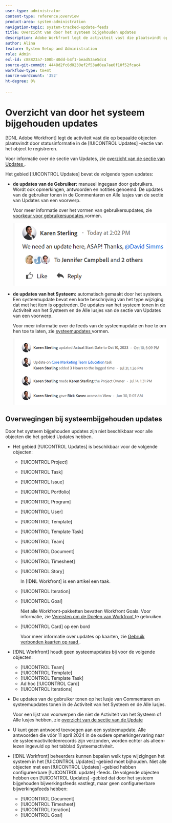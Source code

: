 ```yaml
---
user-type: administrator
content-type: reference;overview
product-area: system-administration
navigation-topic: system-tracked-update-feeds
title: Overzicht van door het systeem bijgehouden updates
description: Adobe Workfront legt de activiteit vast die plaatsvindt op bepaalde objecten door statusinformatie in het gebied [!UICONTROL Updates] van het object te registreren.
author: Alina
feature: System Setup and Administration
role: Admin
exl-id: c88823a7-100b-40dd-b4f1-bead53ae5dc4
source-git-commit: 4448d2fc6d0230ef2f53ad0ea7ae0f10f52fcac4
workflow-type: tm+mt
source-wordcount: '352'
ht-degree: 0%

---
```


# Overzicht van door het systeem bijgehouden updates

<!-- Audited: 06/2025-->

<!--
<span class="preview">The highlighted information on this page refers to functionality not yet generally available. It is available only in the Preview environment for all customers, or in the Production environment for customers who enabled fast releases.</span>

<span class="preview">For information about fast releases, see [Enable or disable fast releases for your organization](/help/quicksilver/administration-and-setup/set-up-workfront/configure-system-defaults/enable-fast-release-process.md).</span>

<span class="preview">For information about the current release, see [Second Quarter 2024 release overview](/help/quicksilver/product-announcements/product-releases/24-q2-release-activity/24-q2-release-overview.md).</span>-->

[!DNL Adobe Workfront] legt de activiteit vast die op bepaalde objecten plaatsvindt door statusinformatie in de [!UICONTROL Updates] -sectie van het object te registreren.

Voor informatie over de sectie van Updates, zie [ overzicht van de sectie van Updates ](/help/quicksilver/workfront-basics/updating-work-items-and-viewing-updates/updates-tab-overview.md).

Het gebied [!UICONTROL Updates] bevat de volgende typen updates:

* **de updates van de Gebruiker:** manueel ingegaan door gebruikers. Wordt ook opmerkingen, antwoorden en notities genoemd. De updates van de gebruiker tonen in de Commentaren en Alle lusjes van de sectie van Updates van een voorwerp.

  Voor meer informatie over het vormen van gebruikersupdates, zie [ voorkeur voor gebruikersupdates ](../../../administration-and-setup/set-up-workfront/system-tracked-update-feeds/configure-preferences-user-updates.md) vormen.

  ![ Updates ](assets/updates-qs-350x125.png)

* **de updates van het Systeem:** automatisch gemaakt door het systeem. Een systeemupdate bevat een korte beschrijving van het type wijziging dat met het item is opgetreden. De updates van het systeem tonen in de Activiteit van het Systeem en de Alle lusjes van de sectie van Updates van een voorwerp.

  Voor meer informatie over de feeds van de systeemupdate en hoe te om hen toe te laten, zie [ systeemupdates ](../../../administration-and-setup/set-up-workfront/system-tracked-update-feeds/configure-system-updates.md) vormen.

  ![ het updatevoorbeeld van het Systeem ](assets/system-updates-example-unified-stream.png)


  <!--
  DRAFTED IN FLARE:
  Timestamps for system updates are based on your operating system's timezone.
  
  -->

## Overwegingen bij systeembijgehouden updates

Door het systeem bijgehouden updates zijn niet beschikbaar voor alle objecten die het gebied Updates hebben.

* Het gebied [!UICONTROL Updates] is beschikbaar voor de volgende objecten:

   * [!UICONTROL Project]
   * [!UICONTROL Task]
   * [!UICONTROL Issue]
   * [!UICONTROL Portfolio]
   * [!UICONTROL Program]
   * [!UICONTROL User]
   * [!UICONTROL Template]
   * [!UICONTROL Template Task]
   * [!UICONTROL Team]
   * [!UICONTROL Document]
   * [!UICONTROL Timesheet]
   * [!UICONTROL Story]

     In [!DNL Workfront] is een artikel een taak.
   * [!UICONTROL Iteration]
   * [!UICONTROL Goal]

     Niet alle Workfront-pakketten bevatten Workfront Goals. Voor informatie, zie [ Vereisten om de Doelen van Workfront ](../../../workfront-goals/goal-management/access-needed-for-wf-goals.md) te gebruiken.
   * [!UICONTROL Card] op een bord

     Voor meer informatie over updates op kaarten, zie [ Gebruik verbonden kaarten op raad ](../../../agile/get-started-with-boards/connected-cards.md).

* [!DNL Workfront] houdt geen systeemupdates bij voor de volgende objecten:

   * [!UICONTROL Team]
   * [!UICONTROL Template]
   * [!UICONTROL Template Task]
   * Ad hoc [!UICONTROL Card]
   * [!UICONTROL Iterations]


<!--hiding this bit because this is not true, at this time (August 2023). Users with a Work or Review license can see system updates by default as well.

Your [!DNL Workfront] license determines whether system updates display by default in the [!UICONTROL Updates] area of objects. [!DNL Workfront] users with a [!UICONTROL Plan] license have system updates displayed in the [!UICONTROL Updates] area by default. However, users can filter out system updates, as described in the [Enable or disable system updates](../../../workfront-basics/updating-work-items-and-viewing-updates/update-work.md#enable) section in [Update work](../../../workfront-basics/updating-work-items-and-viewing-updates/update-work.md). All other [!DNL Workfront] licenses filter system updates by default.
-->

* De updates van de gebruiker tonen op het lusje van Commentaren en systeemupdates tonen in de Activiteit van het Systeem en de Alle lusjes.

  Voor een lijst van voorwerpen die niet de Activiteit van het Systeem of Alle lusjes hebben, zie [ overzicht van de sectie van de Update ](/help/quicksilver/workfront-basics/updating-work-items-and-viewing-updates/updates-tab-overview.md)

* U kunt geen antwoord toevoegen aan een systeemupdate. Alle antwoorden die vóór 11 april 2024 in de oudere opmerkingervaring naar de systeemactiviteitenrecords zijn verzonden, worden echter als alleen-lezen ingevuld op het tabblad Systeemactiviteit.

<!--
* The following are differences between the new and the legacy commenting experience: 

   * When using the new commenting experience, user updates display in the Comments tab and system updates display in the System Activity <span class="preview">and the All</span> tabs.  

      For more information about the new commenting experience, see [New commenting experience](../../../product-announcements/betas/new-commenting-experience-beta/unified-commenting-experience.md).

      <span class="preview">For a list of objects that do not have the System Activity or the All tabs, see [Update section overview](/help/quicksilver/workfront-basics/updating-work-items-and-viewing-updates/updates-tab-overview.md)</span>

   * <span class="preview">When using the new commenting experience, you cannot add a comment to a system update. However, any replies made to system activity records in the legacy commenting experience are populated on the System Activity tab as read-only in the new commenting experience.</span>
   * When using the legacy commenting experience, the system and user updates display in one continuous feed. 

   * When using the legacy commenting experience, users can view system updates by default or they can choose to not display them. Disabling system updates is not possible when using the new commenting experience. 

      For information about disabling the display of system updates, see the section [Enable or disable system updates](../../../workfront-basics/updating-work-items-and-viewing-updates/update-work.md#enable) in the article [Update work](../../../workfront-basics/updating-work-items-and-viewing-updates/update-work.md).  

   * <span class="preview">The legacy commenting experience has been disabled in the Preview environment. For more information, see [Second Quarter 2024 Update stream and notification enhancements](/help/quicksilver/product-announcements/product-releases/24-q2-release-activity/24-q2-update-stream-enhancements.md).</span>
-->

* [!DNL Workfront] beheerders kunnen bepalen welk type wijzigingen het systeem in het [!UICONTROL Updates] -gebied moet bijhouden. Niet alle objecten met een [!UICONTROL Updates] -gebied hebben configureerbare [!UICONTROL update] -feeds. De volgende objecten hebben een [!UICONTROL Updates] -gebied dat door het systeem bijgehouden bijwerkingsfeeds vastlegt, maar geen configureerbare bijwerkingsfeeds hebben:

   * [!UICONTROL Document]
   * [!UICONTROL Timesheet]
   * [!UICONTROL Iteration]
   * [!UICONTROL Goal]


